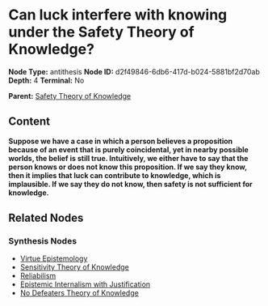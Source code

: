# Can luck interfere with knowing under the Safety Theory of Knowledge?

**Node Type:** antithesis
**Node ID:** d2f49846-6db6-417d-b024-5881bf2d70ab
**Depth:** 4
**Terminal:** No

**Parent:** [Safety Theory of Knowledge](safety-theory-of-knowledge-synthesis-41b802e9-2c4c-4559-b3dd-29f10449b06f.md)

## Content

**Suppose we have a case in which a person believes a proposition because of an event that is purely coincidental, yet in nearby possible worlds, the belief is still true. Intuitively, we either have to say that the person knows or does not know this proposition. If we say they know, then it implies that luck can contribute to knowledge, which is implausible. If we say they do not know, then safety is not sufficient for knowledge.**

## Related Nodes

### Synthesis Nodes

- [Virtue Epistemology](virtue-epistemology-synthesis-9b027bcb-54e1-4b5c-bb30-11b13baf0623.md)
- [Sensitivity Theory of Knowledge](sensitivity-theory-of-knowledge-synthesis-97947696-dc4a-4380-9012-8abb692dc7fb.md)
- [Reliabilism](reliabilism-synthesis-27ac091f-8472-4d67-9491-434f38923eac.md)
- [Epistemic Internalism with Justification](epistemic-internalism-with-justification-synthesis-445d2b08-aff1-4752-a155-8cabac413853.md)
- [No Defeaters Theory of Knowledge](no-defeaters-theory-of-knowledge-synthesis-83b2e264-5c6e-4134-93a8-2dd3ed33bb14.md)
